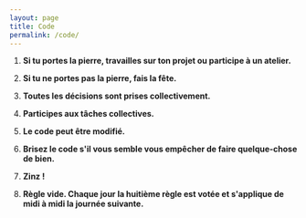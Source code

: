 ```yaml
---
layout: page
title: Code
permalink: /code/
---
```


1. **Si tu portes la pierre, travailles sur ton projet ou participe à un atelier.**

2. **Si tu ne portes pas la pierre, fais la fête.**

3. **Toutes les décisions sont prises collectivement.**

4. **Participes aux tâches collectives.**

5. **Le code peut être modifié.**

6. **Brisez le code s'il vous semble vous empêcher de faire quelque-chose de bien.**

7. **Zinz !**

8. **Règle vide. Chaque jour la huitième règle est votée et s'applique de midi à midi la journée suivante.**
